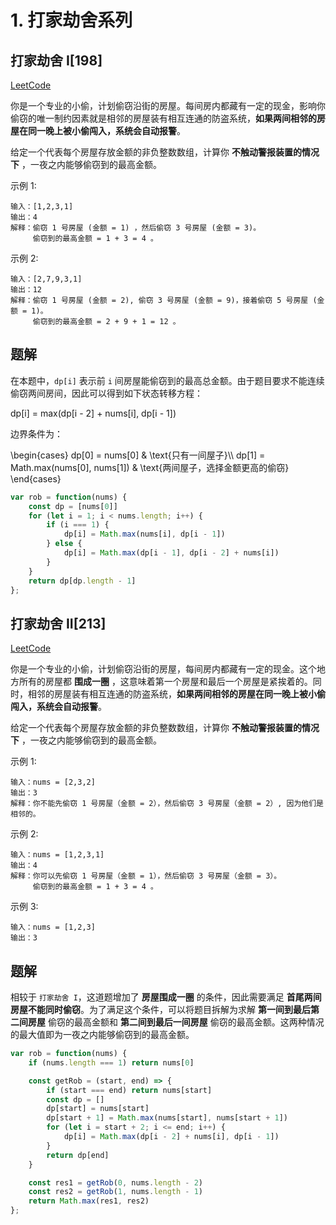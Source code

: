 # 1. 打家劫舍系列

## 打家劫舍 I[198]

[LeetCode](https://leetcode.cn/problems/house-robber/)

你是一个专业的小偷，计划偷窃沿街的房屋。每间房内都藏有一定的现金，影响你偷窃的唯一制约因素就是相邻的房屋装有相互连通的防盗系统，**如果两间相邻的房屋在同一晚上被小偷闯入，系统会自动报警**。

给定一个代表每个房屋存放金额的非负整数数组，计算你 **不触动警报装置的情况下** ，一夜之内能够偷窃到的最高金额。

示例 1:

```
输入：[1,2,3,1]
输出：4
解释：偷窃 1 号房屋 (金额 = 1) ，然后偷窃 3 号房屋 (金额 = 3)。
     偷窃到的最高金额 = 1 + 3 = 4 。
```

示例 2:

```
输入：[2,7,9,3,1]
输出：12
解释：偷窃 1 号房屋 (金额 = 2), 偷窃 3 号房屋 (金额 = 9)，接着偷窃 5 号房屋 (金额 = 1)。
     偷窃到的最高金额 = 2 + 9 + 1 = 12 。
```

## 题解

在本题中，`dp[i]` 表示前 `i` 间房屋能偷窃到的最高总金额。由于题目要求不能连续偷窃两间房间，因此可以得到如下状态转移方程：

<latexDisplay>
dp[i] = max(dp[i - 2] + nums[i], dp[i - 1])
</latexDisplay>

边界条件为：

<latexDisplay>
\begin{cases}
dp[0] = nums[0] & \text{只有一间屋子}\\
dp[1] = Math.max(nums[0], nums[1]) & \text{两间屋子，选择金额更高的偷窃}
\end{cases}
</latexDisplay>

```javascript
var rob = function(nums) {
    const dp = [nums[0]]
    for (let i = 1; i < nums.length; i++) {
        if (i === 1) {
            dp[i] = Math.max(nums[i], dp[i - 1])
        } else {
            dp[i] = Math.max(dp[i - 1], dp[i - 2] + nums[i])
        }
    }
    return dp[dp.length - 1]
};
```

## 打家劫舍 II[213]

[LeetCode](https://leetcode.cn/problems/house-robber-ii/)

你是一个专业的小偷，计划偷窃沿街的房屋，每间房内都藏有一定的现金。这个地方所有的房屋都 **围成一圈** ，这意味着第一个房屋和最后一个房屋是紧挨着的。同时，相邻的房屋装有相互连通的防盗系统，**如果两间相邻的房屋在同一晚上被小偷闯入，系统会自动报警**。

给定一个代表每个房屋存放金额的非负整数数组，计算你 **不触动警报装置的情况下** ，一夜之内能够偷窃到的最高金额。

示例 1:

```
输入：nums = [2,3,2]
输出：3
解释：你不能先偷窃 1 号房屋（金额 = 2），然后偷窃 3 号房屋（金额 = 2）, 因为他们是相邻的。
```

示例 2:

```
输入：nums = [1,2,3,1]
输出：4
解释：你可以先偷窃 1 号房屋（金额 = 1），然后偷窃 3 号房屋（金额 = 3）。
     偷窃到的最高金额 = 1 + 3 = 4 。
```

示例 3:

```
输入：nums = [1,2,3]
输出：3
```

## 题解

相较于 `打家劫舍 I`，这道题增加了 **房屋围成一圈** 的条件，因此需要满足 **首尾两间房屋不能同时偷窃**。为了满足这个条件，可以将题目拆解为求解 **第一间到最后第二间房屋** 偷窃的最高金额和 **第二间到最后一间房屋** 偷窃的最高金额。这两种情况的最大值即为一夜之内能够偷窃到的最高金额。

```javascript
var rob = function(nums) {
    if (nums.length === 1) return nums[0]

    const getRob = (start, end) => {
        if (start === end) return nums[start]
        const dp = []
        dp[start] = nums[start]
        dp[start + 1] = Math.max(nums[start], nums[start + 1])
        for (let i = start + 2; i <= end; i++) {
            dp[i] = Math.max(dp[i - 2] + nums[i], dp[i - 1])
        }
        return dp[end]
    }

    const res1 = getRob(0, nums.length - 2)
    const res2 = getRob(1, nums.length - 1)
    return Math.max(res1, res2)
};
```